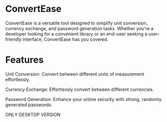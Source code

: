 # ConvertEase
ConvertEase is a versatile tool designed to simplify unit conversion, currency exchange, and password generation tasks. Whether you're a developer looking for a convenient library or an end-user seeking a user-friendly interface, ConvertEase has you covered.

# Features
Unit Conversion: Convert between different units of measurement effortlessly.

Currency Exchange: Effortlessly convert between different currencies.

Password Generation: Enhance your online security with strong, randomly generated passwords.

ONLY DESKTOP VERSION

